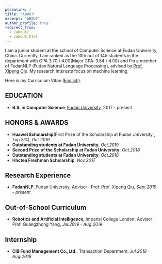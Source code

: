 ```yaml
---
permalink: /
title: "ABOUT"
excerpt: "ABOUT"
author_profile: true
redirect_from: 
  - /about/
  - /about.html
---
```


I am a junior student at the school of Computer Science at Fudan University, China. Currently, I am ranked as the 10th out of 145 students in the department with GPA 3.70 / 4.00(Major GPA: 3.84 / 4.00) and  I'm a member of FudanNLP (Fudan Natural Language Processing), advised by [Prof. Xipeng Qiu](https://xpqiu.github.io/en.html). My research interests focus on machine learning.

Here is my Curriculum Vitae ([English](../files/Resume.pdf)).


## EDUCATION

- **B.S. in Computer Science**, [Fudan University](http://www.cs.fudan.edu.cn/), 2017 - present

## HONORS & AWARDS

- **Huawei Scholarship**(First Prize of the Scholarship at Fudan University , Top 3%), *Oct.2019*
- **Outstanding students at Fudan University**, *Oct.2019*
- **Second Prize of the Scholarship at Fudan University**, *Oct.2018*
- **Outstanding students at Fudan University**, *Oct.2018*
- **Hhctea Freshman Scholarship**, *Nov.2017*

## Research Experience

- **FudanNLP**, Fudan University, Advisor : Prof. [Prof. Xipeng Qiu](https://xpqiu.github.io/en.html), *Sept.2019 - present*

## Out-of-School Curriculum

- **Robotics and Artificial Intelligence**, Imperial College London, Advisor : Prof. Guangzhong Yang, *Jul.2019 - Aug.2019*

## Internship

- **CIB Fund Management Co.,Ltd.**, Transaction Department, *Jul.2018 - Aug.2018*
